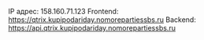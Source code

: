 IP адрес: 158.160.71.123
Frontend: https://qtrix.kupipodariday.nomorepartiessbs.ru
Backend: https://api.qtrix.kupipodariday.nomorepartiessbs.ru